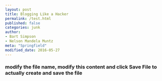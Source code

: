 ```yaml
---
layout: post
title: Blogging Like a Hacker
permalink: /test.html
published: false
categories: junk
author:
- Bart Simpson
- Nelson Mandela Muntz
meta: "Springfield"
modified_date: 2016-05-27
---
```

### modify the file name, modify this content and click Save File to actually create and save the file
